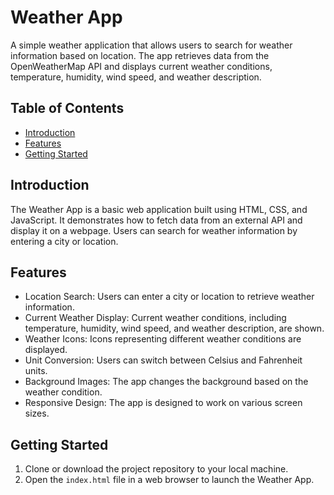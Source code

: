 # Weather App

A simple weather application that allows users to search for weather information based on location. The app retrieves data from the OpenWeatherMap API and displays current weather conditions, temperature, humidity, wind speed, and weather description.

## Table of Contents

- [Introduction](#introduction)
- [Features](#features)
- [Getting Started](#getting-started)

## Introduction

The Weather App is a basic web application built using HTML, CSS, and JavaScript. It demonstrates how to fetch data from an external API and display it on a webpage. Users can search for weather information by entering a city or location.

## Features

- Location Search: Users can enter a city or location to retrieve weather information.
- Current Weather Display: Current weather conditions, including temperature, humidity, wind speed, and weather description, are shown.
- Weather Icons: Icons representing different weather conditions are displayed.
- Unit Conversion: Users can switch between Celsius and Fahrenheit units.
- Background Images: The app changes the background based on the weather condition.
- Responsive Design: The app is designed to work on various screen sizes.

## Getting Started

1. Clone or download the project repository to your local machine.
2. Open the `index.html` file in a web browser to launch the Weather App.


